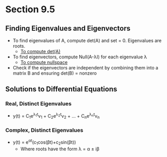 # Section 9.5
## Finding Eigenvalues and Eigenvectors
* To find eigenvalues of A, compute det(A) and set = 0. Eigenvalues are roots.
  * [To compute det(A)](https://www.youtube.com/watch?v=V3e7m-qFDFU)
* To find eigenvectors, compute Null(A-λI) for each eigenvalue λ
  * [To compute nullspace](https://www.youtube.com/watch?v=bqBacABVCeQ)
* Check if the eigenvectors are independent by combining them into a matrix B and ensuring det(B) = nonzero
## Solutions to Differential Equations
### Real, Distinct Eigenvalues
* y(t) = C<sub>1</sub>e<sup>λ<sub>1</sub>t</sup>v<sub>1</sub> + C<sub>2</sub>e<sup>λ<sub>2</sub>t</sup>v<sub>2</sub> + ... + C<sub>n</sub>e<sup>λ<sub>n</sub>t</sup>v<sub>n</sub>
### Complex, Distinct Eigenvalues
* y(t) = e<sup>αt</sup>(c<sub>1</sub>cos(βt)+c<sub>2</sub>sin(βt))
    * Where roots have the form λ = α ± iβ
